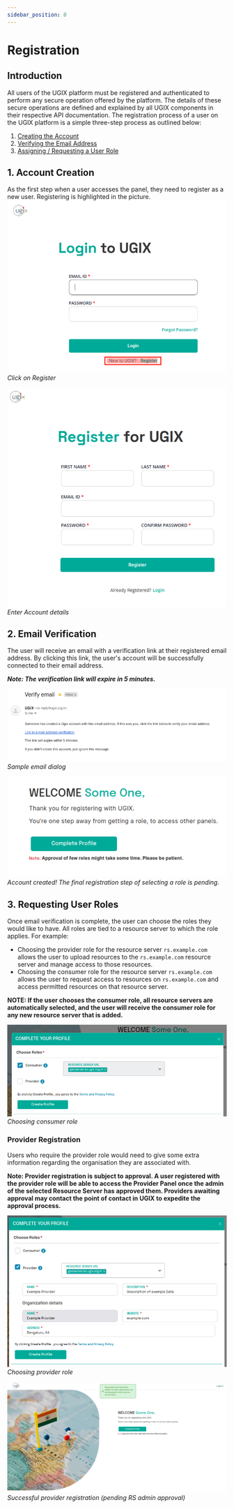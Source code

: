 ```yaml
---
sidebar_position: 0
---
```


# Registration

## Introduction

All users of the UGIX platform must be registered and authenticated to perform any secure operation offered by the platform. The details of these secure operations are defined and explained by all UGIX components in their respective API documentation. The registration process of a user on the UGIX platform is a simple three-step process as outlined below:
1. [Creating the Account](#1-account-creation)
2. [Verifying the Email Address](#2-email-verification)
3. [Assigning / Requesting a User Role](#3-requesting-user-roles)

## 1. Account Creation

As the first step when a user accesses the panel, they need to register as a new user. Registering is highlighted in the picture.
![Register](../resources/auth/reg.png)<br/>
*Click on Register*

![Account details](../resources/auth/first-step-reg.png)<br/>
*Enter Account details*

## 2. Email Verification

The user will receive an email with a verification link at their registered email address. By clicking this link, the user's account will be successfully connected to their email address.

***Note: The verification link will expire in 5 minutes.***

![Sample email dialog](../resources/auth/sample-email.png)<br/>
*Sample email dialog*

![Account created, last step of registration pending](../resources/auth/last-step.png)<br/>
*Account created! The final registration step of selecting a role is pending.*
## 3. Requesting User Roles

Once email verification is complete, the user can choose the roles they would like to have. All roles are tied to a resource server to which the role applies. For example:

* Choosing the provider role for the resource server `rs.example.com` allows the user to upload resources to the `rs.example.com` resource server and manage access to those resources.
* Choosing the consumer role for the resource server `rs.example.com` allows the user to request access to resources on `rs.example.com` and access permitted resources on that resource server.

**NOTE: If the user chooses the consumer role, all resource servers are automatically selected, and the user will receive the consumer role for any new resource server that is added.**

![Choosing consumer role](../resources/auth/cons-role.png)<br/>
*Choosing consumer role*

### Provider Registration

Users who require the provider role would need to give some extra information regarding the organisation they are associated with. 

**Note: Provider registration is subject to approval. A user registered with the provider role will be able to access the Provider Panel once the admin of the selected Resource Server has approved them. Providers awaiting approval may contact the point of contact in UGIX to expedite the approval process.**

![Choosing provider role](../resources/auth/prov-role.png)<br/>
*Choosing provider role*

![Successful provider registration (pending RS admin approval)](../resources/auth/succ-prov-reg.png)<br/>
*Successful provider registration (pending RS admin approval)*
